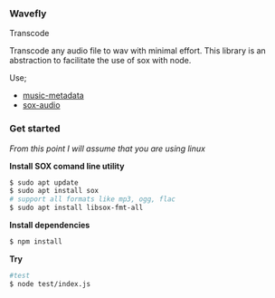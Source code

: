 ### Wavefly

Transcode 

Transcode any audio file to wav with minimal effort. This library is an abstraction to facilitate the use of sox with node.

Use;

* [music-metadata](https://github.com/borewit/music-metadata#readme)
* [sox-audio](https://github.com/psaylor/sox-audio)

### Get started

*From this point I will assume that you are using linux*

**Install SOX comand line utility**

```bash
$ sudo apt update
$ sudo apt install sox
# support all formats like mp3, ogg, flac
$ sudo apt install libsox-fmt-all
```

**Install dependencies**

```bash
$ npm install
```

**Try**

```bash
#test
$ node test/index.js
```